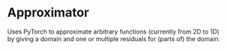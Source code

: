 # Approximator

Uses PyTorch to approximate arbitrary functions (currently from 2D to 1D) by giving a domain and one or multiple residuals for (parts of) the domain. 
